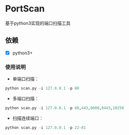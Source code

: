 # PortScan
基于python3实现的端口扫描工具

## 依赖
- [x] python3+

### 使用说明

- 单端口扫描：

 ```python
python scan.py -i 127.0.0.1 -p 80
```
- 多端口扫描：

 ```python
python scan.py -i 127.0.0.1 -p 80,443,8080,8443,10250
```
- 扫描连续端口：

 ```python
python scan.py -i 127.0.0.1 -p 22-81
```
